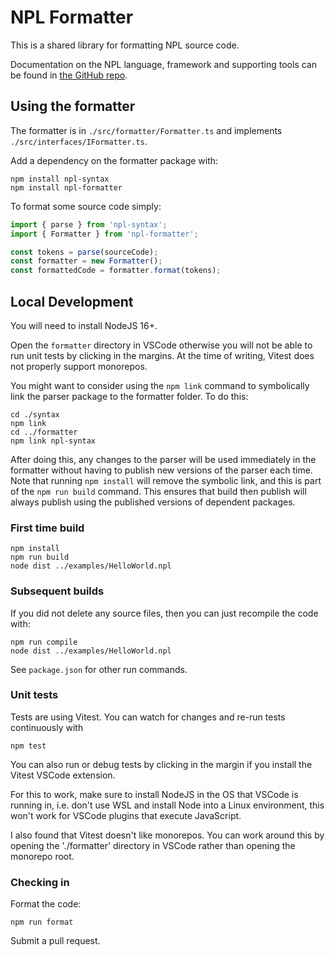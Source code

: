 # NPL Formatter

This is a shared library for formatting NPL source code. 

Documentation on the NPL language, framework and supporting tools can be found in [the GitHub repo](https://github.com/Bikeman868/NPL).

## Using the formatter

The formatter is in `./src/formatter/Formatter.ts` and implements `./src/interfaces/IFormatter.ts`.

Add a dependency on the formatter package with:

```shell
npm install npl-syntax
npm install npl-formatter
```

To format some source code simply:

```typescript
import { parse } from 'npl-syntax';
import { Formatter } from 'npl-formatter';

const tokens = parse(sourceCode);
const formatter = new Formatter();
const formattedCode = formatter.format(tokens);
```

## Local Development

You will need to install NodeJS 16+.

Open the `formatter` directory in VSCode otherwise you will not be able to run unit tests by clicking in the margins.
At the time of writing, Vitest does not properly support monorepos.

You might want to consider using the `npm link` command to symbolically link the parser package to the
formatter folder. To do this:

```shell
cd ./syntax
npm link
cd ../formatter
npm link npl-syntax
```

After doing this, any changes to the parser will be used immediately in the formatter without having to 
publish new versions of the parser each time. Note that running `npm install` will remove the symbolic
link, and this is part of the `npm run build` command. This ensures that build then publish will always
publish using the published versions of dependent packages.

### First time build

```shell
npm install
npm run build
node dist ../examples/HelloWorld.npl
```

### Subsequent builds

If you did not delete any source files, then you can just recompile the code with:

```shell
npm run compile
node dist ../examples/HelloWorld.npl
```

See `package.json` for other run commands.

### Unit tests

Tests are using Vitest. You can watch for changes and re-run tests continuously with

```shell
npm test
```

You can also run or debug tests by clicking in the margin if you install the Vitest VSCode extension.

For this to work, make sure to install NodeJS in the OS that VSCode is running in, i.e. don't use WSL
and install Node into a Linux environment, this won't work for VSCode plugins that execute JavaScript.

I also found that Vitest doesn't like monorepos. You can work around this by opening the './formatter'
directory in VSCode rather than opening the monorepo root.

### Checking in

Format the code:

```shell
npm run format
```

Submit a pull request.
